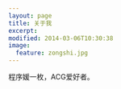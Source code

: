 ```yaml
---
layout: page
title: 关于我
excerpt: 
modified: 2014-03-06T10:30:38
image:
  feature: zongshi.jpg
---
```


程序媛一枚，ACG爱好者。

